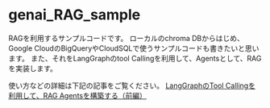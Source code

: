# genai_RAG_sample

RAGを利用するサンプルコードです。
ローカルのchroma DBからはじめ、Google CloudのBigQueryやCloudSQLで使うサンプルコードも書きたいと思います。
また、それをLangGraphのtool Callingを利用して、Agentsとして、RAGを実装します。


使い方などの詳細は下記の記事をご覧ください。
[LangGraphのTool Callingを利用して、RAG Agentsを構築する（前編）](https://zenn.dev/asap/articles/2ad7eb5e7560cf)
